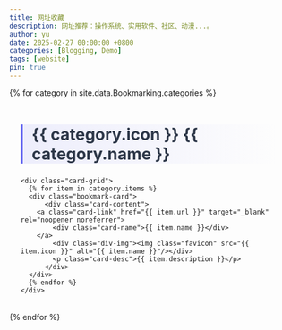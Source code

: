 ```yaml
---
title: 网址收藏
description: 网址推荐：操作系统、实用软件、社区、动漫...。
author: yu
date: 2025-02-27 00:00:00 +0800
categories: [Blogging, Demo]
tags: [website]
pin: true
---
```


<style>
/* 自定义卡片容器 */
.bookmark-container {
  max-width: 1200px;
  margin: 2rem auto;
  padding: 0 20px;
}

/* 分类标题样式 */
.category-title {
  font-size: 1.8rem;
  color: #2d3748;
  border-left: 4px solid #6366f1;
  padding-left: 1rem;
  margin: 3rem 0 1.5rem;
  background: linear-gradient(90deg, rgba(99,102,241,0.1) 0%, transparent 100%);
}

/* 卡片布局 */
.card-grid {
  display: grid;
  gap: 1.5rem;
  grid-template-columns: repeat(auto-fill, minmax(300px, 1fr));
}

/* 单张卡片样式 */
.bookmark-card {
  background: white;
  border-radius: 12px;
  padding: 1.5rem;
  box-shadow: 0 4px 6px rgba(0,0,0,0.05);
  transition: all 0.3s ease;
}

.bookmark-card:hover {
  transform: translateY(-3px);
  box-shadow: 0 10px 15px rgba(99,102,241,0.1);
}

/* 卡片内容样式 */
.card-header {
  display: flex;
  align-items: center;
  gap: 1rem;
  margin-bottom: 1rem;
}
.card-name{
  color: rgb(114, 223, 186);
  font-weight: 600;
  font-size: 1.5rem;
}

.div-img{
  max-width: 80px;
  max-height: 50px;

  display: inline;
}
.favicon {
  width: 100%;
  height: 100%;

  border-radius: 6px;
}

.card-link {
  color: #3b82f6;
  text-decoration: none;
  display: block;
}

.card-link:hover {
  text-decoration: underline;
}

.card-desc{
}

@media (prefers-color-scheme: dark) {
  .bookmark-card {
    background: #2d3748;
    color: white;
  }
}
</style>

{% for category in site.data.Bookmarking.categories %}
<div class="bookmark-container">
    <h2 class="category-title" id="{{ category.name }}">
      <span class="category-icon">{{ category.icon }}</span> {{ category.name }}
      <a href="#{{ category.name }}" class="anchor text-muted"><i class="fas fa-hashtag"></i></a>
    </h2>

    <div class="card-grid">
      {% for item in category.items %}
      <div class="bookmark-card">
          <div class="card-content">
        <a class="card-link" href="{{ item.url }}" target="_blank" rel="noopener noreferrer">
            <div class="card-name">{{ item.name }}</div>
        </a>
            <div class="div-img"><img class="favicon" src="{{ item.icon }}" alt="{{ item.name }}"/></div>
            <p class="card-desc">{{ item.description }}</p>
          </div>
      </div>
      {% endfor %}
    </div>
</div>
{% endfor %}


